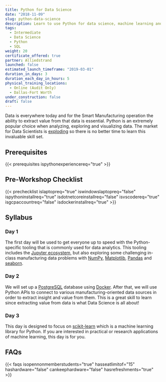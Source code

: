 ```yaml
---
title: Python for Data Science
date: "2018-11-09"
slug: python-data-science
description: Learn to use Python for data science, machine learning and data analytics applications.
tags:
  - Intermediate
  - Data Science
  - Python
  - SQL
weight: 20
certificate_offered: true
partner: Alliedstrand
launched: false
estimated_launch_timeframe: "2019-03-01"
duration_in_days: 3
duration_each_day_in_hours: 5
physical_training_locations:
  - Online (Audit Only)
  - Dallas-Fort Worth
under_construction: false
draft: false
---
```


Data is everywhere today and for the Smart Manufacturing operation the ability to extract value from that data is essential. Python is an extremely popular choice when analyzing, exploring and visualizing data. The market for Data Scientists is [exploding](https://www.forbes.com/sites/louiscolumbus/2017/05/13/ibm-predicts-demand-for-data-scientists-will-soar-28-by-2020/#4d4149387e3b) so there is no better time to learn this invaluable skill set.

## Prerequisites

{{< prerequisites ispythonexperiencereq="true" >}}

## Pre-Workshop Checklist

{{< prechecklist islaptopreq="true" iswindowslaptopreq="false" ispythoninstallreq="true" isdotnetcoreinstallreq="false" isvscodereq="true" isgcpaccountreq="false" isdockerinstallreq="true" >}}

## Syllabus

### Day 1

The first day will be used to get everyone up to speed with the Python-specific tooling that is commonly used for data analytics. This tooling includes the [Jupyter ecosystem](http://jupyter.org/), but also exploring some challenging in-class manufacturing data problems with [NumPy](http://www.numpy.org/), [Matplotlib](https://matplotlib.org/), [Pandas](https://pandas.pydata.org/) and [seaborn](https://seaborn.pydata.org/).

### Day 2

We will set up a [PostgreSQL](https://www.postgresql.org/) database using [Docker](https://docs.docker.com/install/). After that, we will use Python APIs to connect to various manufacturing-oriented data sources in order to extract insight and value from them. This is a great skill to learn since extracting value from data is what Data Science is all about!

### Day 3

This day is designed to focus on [scikit-learn](https://scikit-learn.org/stable/) which is a machine learning library for Python. If you are interested in practical or research applications of machine learning, this day is for you.

## FAQs

{{< faqs isopennonmemberstudents="true" hasseatlimitof="15" hashardware="false" cankeephardware="false" hasrefreshments="true" >}}

